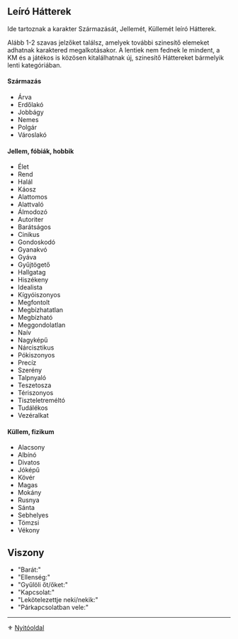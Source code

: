 ##  Leíró Hátterek

Ide tartoznak a karakter Származását, Jellemét, Küllemét leíró Hátterek.

<!-- tag: szarmazas__jellem__kullem__hatter -->

Alább 1-2 szavas jelzőket találsz, amelyek további szinesítő elemeket adhatnak karaktered megalkotásakor. A lentiek nem fednek le mindent, a KM és a játékos is közösen kitalálhatnak új, szinesítő Háttereket bármelyik lenti kategóriában.

#### Származás

- Árva
- Erdőlakó
- Jobbágy
- Nemes
- Polgár
- Városlakó

#### Jellem, fóbiák, hobbik

- Élet
- Rend
- Halál
- Káosz
- Alattomos
- Alattvaló
- Álmodozó
- Autoriter
- Barátságos
- Cinikus
- Gondoskodó
- Gyanakvó
- Gyáva
- Gyűjtögető
- Hallgatag
- Hiszékeny
- Idealista
- Kígyóiszonyos
- Megfontolt
- Megbízhatatlan
- Megbízható
- Meggondolatlan
- Naív
- Nagyképű
- Nárcisztikus
- Pókiszonyos
- Precíz
- Szerény
- Talpnyaló
- Teszetosza
- Tériszonyos
- Tiszteletreméltó
- Tudálékos
- Vezéralkat

#### Küllem, fizikum

- Alacsony
- Albínó
- Divatos
- Jóképű
- Kövér
- Magas
- Mokány
- Rusnya
- Sánta
- Sebhelyes
- Tömzsi
- Vékony

## Viszony

- "Barát:"
- "Ellenség:"
- "Gyűlöli őt/őket:"
- "Kapcsolat:"
- "Lekötelezettje neki/nekik:"
- "Párkapcsolatban vele:"

---

⚜️ [Nyitóoldal](start.md)

